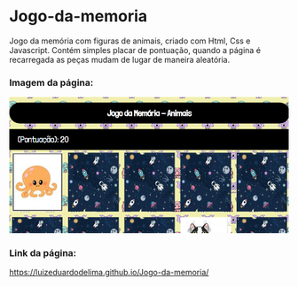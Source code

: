 # Jogo-da-memoria
Jogo da memória com figuras de animais, criado com Html, Css e Javascript. Contém simples placar de pontuação, quando a página é recarregada as peças mudam de lugar de maneira aleatória.

### Imagem da página:
![interface](https://github.com/LuizEduardodeLima/Jogo-da-memoria/blob/main/tela.png)

### Link da página:
<https://luizeduardodelima.github.io/Jogo-da-memoria/>
